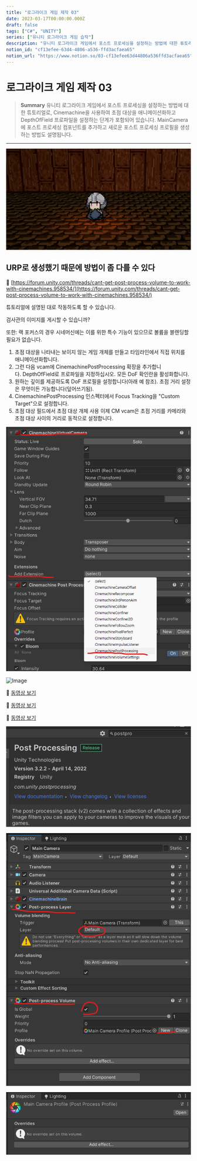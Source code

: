 ```yaml
---
title: "로그라이크 게임 제작 03"
date: 2023-03-17T00:00:00.000Z
draft: false
tags: ["C#", "UNITY"]
series: ["유니티 로그라이크 게임 습작"]
description: "유니티 로그라이크 게임에서 포스트 프로세싱을 설정하는 방법에 대한 튜토리얼로, Cinemachine을 사용하여 초점 대상을 애니메이션화하고 DepthOfField 프로파일을 설정하는 단계가 포함되어 있습니다. MainCamera에 포스트 프로세싱 컴포넌트를 추가하고 새로운 포스트 프로세싱 프로필을 생성하는 방법도 설명됩니다."
notion_id: "cf13efee-63d4-4806-a536-ffd3acfaea65"
notion_url: "https://www.notion.so/03-cf13efee63d44806a536ffd3acfaea65"
---
```


# 로그라이크 게임 제작 03

> **Summary**
> 유니티 로그라이크 게임에서 포스트 프로세싱을 설정하는 방법에 대한 튜토리얼로, Cinemachine을 사용하여 초점 대상을 애니메이션화하고 DepthOfField 프로파일을 설정하는 단계가 포함되어 있습니다. MainCamera에 포스트 프로세싱 컴포넌트를 추가하고 새로운 포스트 프로세싱 프로필을 생성하는 방법도 설명됩니다.

---

![Image](image_bb5d4ef39bc8.png)


## URP로 생성했기 때문에 방법이 좀 다를 수 있다

🔗 [https://forum.unity.com/threads/cant-get-post-process-volume-to-work-with-cinemachines.958534/](https://forum.unity.com/threads/cant-get-post-process-volume-to-work-with-cinemachines.958534/)

튜토리얼에 설명된 대로 작동하도록 할 수 있습니다.

검사관의 이미지를 게시할 수 있습니까?

또한: 랙 포커스의 경우 시네머신에는 이를 위한 특수 기능이 있으므로 볼륨을 블렌딩할 필요가 없습니다.

1. 초점 대상을 나타내는 보이지 않는 게임 개체를 만들고 타임라인에서 직접 위치를 애니메이션화합니다.
1. 그런 다음 vcam에 CinemachinePostProcessing 확장을 추가합니다. DepthOfField로 프로파일을 지정하십시오. 모든 DoF 확인란을 활성화합니다.
1. 원하는 깊이를 제공하도록 DoF 프로필을 설정합니다(아래 예 참조). 초점 거리 설정은 무엇이든 가능합니다(덮어쓰기됨).
1. CinemachinePostProcessing 인스펙터에서 Focus Tracking을 "Custom Target"으로 설정합니다.
1. 초점 대상 필드에서 초점 대상 개체 사용
이제 CM vcam은 초점 거리를 카메라와 초점 대상 사이의 거리로 동적으로 설정합니다.

![Image](image_2054c34a3605.png)

![Image](https://forum.unity.com/attachments/upload_2020-8-27_13-38-32-png.688971/)

🎥 [동영상 보기](https://www.youtube.com/watch?v=_w45Z1X-9xs)

🎥 [동영상 보기](https://www.youtube.com/watch?v=jFqOEvrVZeE)

🎥 [동영상 보기](https://www.youtube.com/watch?v=fAJWpCmF918)

![Image](image_aa752112b566.png)

![Image](image_8e39297e3287.png)

![Image](image_c44df3d595fc.png)

